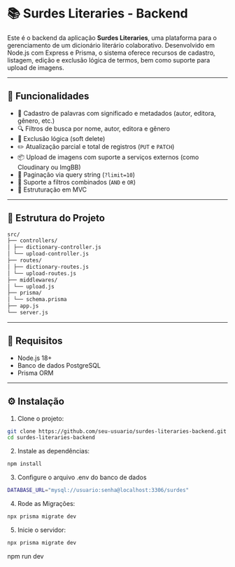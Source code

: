 # 📚 Surdes Literaries - Backend

Este é o backend da aplicação **Surdes Literaries**, uma plataforma para o gerenciamento de um dicionário literário colaborativo. Desenvolvido em Node.js com Express e Prisma, o sistema oferece recursos de cadastro, listagem, edição e exclusão lógica de termos, bem como suporte para upload de imagens.

---

## 🚀 Funcionalidades

- 📖 Cadastro de palavras com significado e metadados (autor, editora, gênero, etc.)
- 🔍 Filtros de busca por nome, autor, editora e gênero
- 🧹 Exclusão lógica (soft delete)
- ✏️ Atualização parcial e total de registros (`PUT` e `PATCH`)
- 📦 Upload de imagens com suporte a serviços externos (como Cloudinary ou ImgBB)
- 🔢 Paginação via query string (`?limit=10`)
- 🔗 Suporte a filtros combinados (`AND` e `OR`)
- 🧱 Estruturação em MVC

---

## 🧱 Estrutura do Projeto
```bash
src/
├── controllers/
│ ├── dictionary-controller.js
│ └── upload-controller.js
├── routes/
│ ├── dictionary-routes.js
│ └── upload-routes.js
├── middlewares/
│ └── upload.js
├── prisma/
│ └── schema.prisma
├── app.js
└── server.js
```
---

## 💾 Requisitos

- Node.js 18+
- Banco de dados PostgreSQL
- Prisma ORM

---

## ⚙️ Instalação

1. Clone o projeto:
```bash
git clone https://github.com/seu-usuario/surdes-literaries-backend.git
cd surdes-literaries-backend
```

2. Instale as dependências:
```bash
npm install
```

3. Configure o arquivo .env do banco de dados
```bash
DATABASE_URL="mysql://usuario:senha@localhost:3306/surdes"
```
4. Rode as Migrações:
```bash
npx prisma migrate dev
```
5. Inicie o servidor:
```bash
npx prisma migrate dev
```
npm run dev
